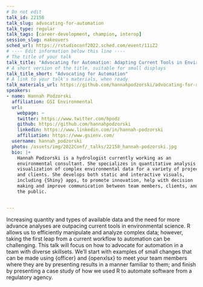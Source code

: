 ```yaml
---
# Do not edit
talk_id: 22158
talk_slug: advocating-for-automation
talk_type: regular
talk_tags: [career-development, champion, interop]
session_slug: makeovers
sched_url: https://rstudioconf2022.sched.com/event/11iZ2
# ---- Edit information below this line ----
# The title of your talk
talk_title: "Advocating for Automation: Adapting Current Tools in Environmental Science through R"
# A short version of the title, suitable for small displays
talk_title_short: "Advocating for Automation"
# A link to your talk's materials, when ready
talk_materials_url: https://github.com/hannahpodzorski/advocating-for-automation
speakers:
- name: Hannah Podzorski
  affiliation: GSI Environmental
  url:
    webpage: ~
    twitter: https://www.twitter.com/hpodz
    github: https://github.com/hannahpodzorski
    linkedin: https://www.linkedin.com/in/hannah-podzorski
    affiliation: https://www.gsienv.com/
  username: hannah_podzorski
  photo: /assets/img/2022Conf/_talks/22158_hannah-podzorski.jpg
  bio: |+
    Hannah Podzorski is a hydrologist currently working as an
    environmental consultant. She specializes in quantitative analysis and
    visualization of complex environmental data for a variety of projects
    and clients. She develops both static and interactive visuals,
    including {Shiny} apps, to promote innovation, help with decision
    making and improve communication between team members, clients, and
    the public.


---
```


<!-- ABSTRACT ----
Please write abstract below. You may use simple markdown (links, code style, bold, italics)
-->

Increasing quantity and types of available data and the need for more advance analyses are outpacing current tools in environmental science. R allows us to efficiently manipulate and analyze complex data; however, taking the first leap from a current workflow to automation can be challenging. This talk will focus on how to advocate for automation in a team with diverse skillsets. We’ll start with examples of small changes that can be made using {officer} and {openxlsx} to meet your team members where they are by presenting results in a manner familiar to them; and finish by presenting a case study of how we used R to automate software from a regulatory agency.
